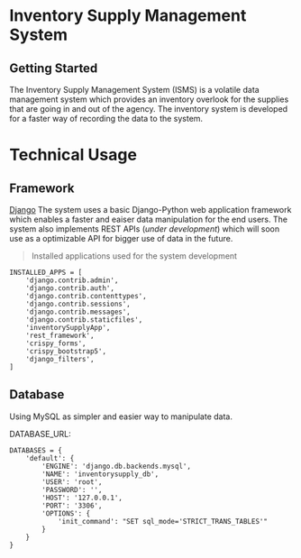 # Inventory Supply Management System

## Getting Started
The Inventory Supply Management System (ISMS) is a volatile data management system which provides an inventory overlook for the supplies that are going in and out of the agency. The inventory system is developed for a faster way of recording the data to the system.

# Technical Usage
## Framework
[Django](https://static.djangoproject.com/img/logos/django-logo-negative.1d528e2cb5fb.png)
The system uses a basic Django-Python web application framework which enables a faster and eaiser data manipulation for the end users. The system also implements REST APIs (*under development*) which will soon use as a optimizable API for bigger use of data in the future.
<br>
>Installed applications used for the system development

```
INSTALLED_APPS = [
    'django.contrib.admin',
    'django.contrib.auth',
    'django.contrib.contenttypes',
    'django.contrib.sessions',
    'django.contrib.messages',
    'django.contrib.staticfiles',
    'inventorySupplyApp',
    'rest_framework',
    'crispy_forms',
    'crispy_bootstrap5',
    'django_filters',
]
```


## Database
Using MySQL as simpler and easier way to manipulate data.

DATABASE_URL:
```
DATABASES = {  
    'default': {  
        'ENGINE': 'django.db.backends.mysql',  
        'NAME': 'inventorysupply_db',  
        'USER': 'root',  
        'PASSWORD': '',  
        'HOST': '127.0.0.1',  
        'PORT': '3306',  
        'OPTIONS': {  
            'init_command': "SET sql_mode='STRICT_TRANS_TABLES'"  
        }  
    }  
}  
```

